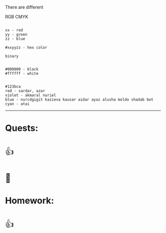 There are different

RGB 
CMYK

```

xx - red
yy - green
zz - blue

#xxyyzz - hex color

binary


#000000 - black
#ffffff - white


#123bca 
red - sardar, azar
violet - akmaral nuriel
blue - nurcdgigit kazieva kausar aidar ayaz alusha moldo shadab bot
cyan - atai

```

---
# Quests:
# <span style="font-weight: normal">👍</span>
# <span style="font-weight: normal">🏅️</span>

# Homework:
# <span style="font-weight: normal">👍</span>


